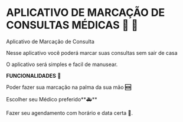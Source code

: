# APLICATIVO DE MARCAÇÃO DE CONSULTAS MÉDICAS :hospital: :mag_right: 
Aplicativo de Marcação de Consulta 

Nesse aplicativo você poderá marcar suas consultas sem sair de casa

O aplicativo será simples e facil de manusear.

**FUNCIONALIDADES** 📌

Poder fazer sua marcação na palma da sua mão **:sos:**

Escolher seu Médico preferido**:ambulance:**

Fazer seu agendamento com horário e data certa **:date:**.
